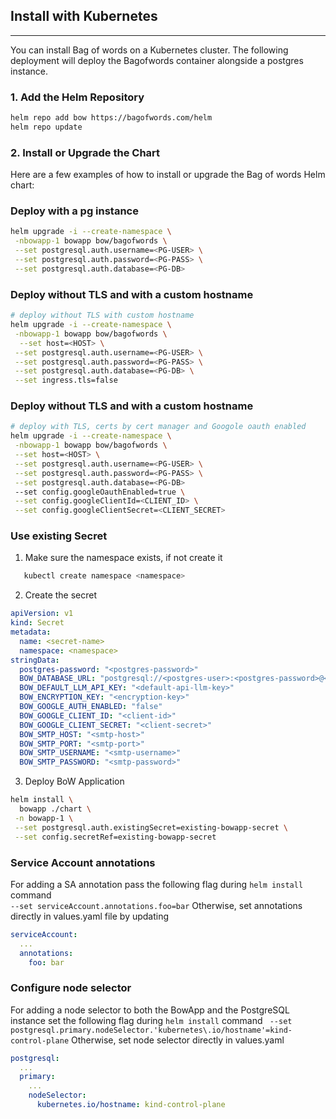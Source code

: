## Install with Kubernetes
---
You can install Bag of words on a Kubernetes cluster. The following deployment will deploy the Bagofwords container alongside a postgres instance.

### 1. Add the Helm Repository

```bash
helm repo add bow https://bagofwords.com/helm
helm repo update
```

### 2. Install or Upgrade the Chart

Here are a few examples of how to install or upgrade the Bag of words Helm chart:

### Deploy with a pg instance
```bash
helm upgrade -i --create-namespace \
 -nbowapp-1 bowapp bow/bagofwords \
 --set postgresql.auth.username=<PG-USER> \
 --set postgresql.auth.password=<PG-PASS> \
 --set postgresql.auth.database=<PG-DB>
```

### Deploy without TLS and with a custom hostname
```bash
# deploy without TLS with custom hostname
helm upgrade -i --create-namespace \
 -nbowapp-1 bowapp bow/bagofwords \
  --set host=<HOST> \
 --set postgresql.auth.username=<PG-USER> \
 --set postgresql.auth.password=<PG-PASS> \
 --set postgresql.auth.database=<PG-DB> \
 --set ingress.tls=false
``` 

### Deploy without TLS and with a custom hostname
```bash
# deploy with TLS, certs by cert manager and Googole oauth enabled 
helm upgrade -i --create-namespace \
 -nbowapp-1 bowapp bow/bagofwords \
 --set host=<HOST> \
 --set postgresql.auth.username=<PG-USER> \
 --set postgresql.auth.password=<PG-PASS> \
 --set postgresql.auth.database=<PG-DB>
 --set config.googleOauthEnabled=true \
 --set config.googleClientId=<CLIENT_ID> \
 --set config.googleClientSecret=<CLIENT_SECRET>
``` 


### Use existing Secret
1. Make sure the namespace exists, if not create it 
```bash
   kubectl create namespace <namespace>
```
2. Create the secret 
```yaml
apiVersion: v1
kind: Secret
metadata:
  name: <secret-name>
  namespace: <namespace>
stringData:
  postgres-password: "<postgres-password>" 
  BOW_DATABASE_URL: "postgresql://<postgres-user>:<postgres-password>@<postgres-host>:5432/<postgres-database>"
  BOW_DEFAULT_LLM_API_KEY: "<default-api-llm-key>"
  BOW_ENCRYPTION_KEY: "<encryption-key>"
  BOW_GOOGLE_AUTH_ENABLED: "false"
  BOW_GOOGLE_CLIENT_ID: "<client-id>"
  BOW_GOOGLE_CLIENT_SECRET: "<client-secret>"
  BOW_SMTP_HOST: "<smtp-host>"
  BOW_SMTP_PORT: "<smtp-port>"
  BOW_SMTP_USERNAME: "<smtp-username>"
  BOW_SMTP_PASSWORD: "<smtp-password>"
```
3. Deploy BoW Application  
```bash
helm install \
  bowapp ./chart \
 -n bowapp-1 \
 --set postgresql.auth.existingSecret=existing-bowapp-secret \
 --set config.secretRef=existing-bowapp-secret
```


### Service Account annotations  
For adding a SA annotation pass the following flag during `helm install` command  
`--set serviceAccount.annotations.foo=bar` 
Otherwise, set annotations directly in values.yaml file by updating
```yaml
serviceAccount:
  ...
  annotations:
    foo: bar 
```
    
### Configure node selector 
For adding a node selector to both the BowApp and the PostgreSQL instance set the following flag during `helm install` 
command ` --set postgresql.primary.nodeSelector.'kubernetes\.io/hostname'=kind-control-plane` 
Otherwise, set node selector directly in values.yaml
```yaml
postgresql:
  ...
  primary:
    ...
    nodeSelector: 
      kubernetes.io/hostname: kind-control-plane
```
